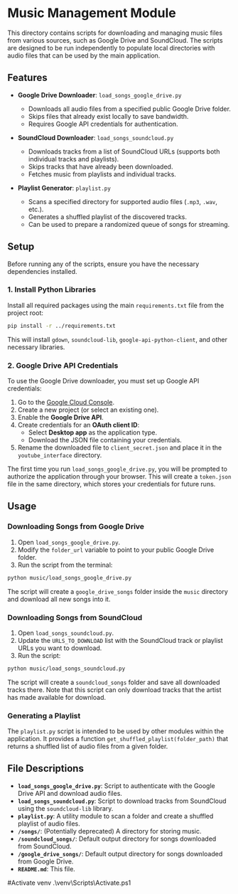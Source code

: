 # Music Management Module

This directory contains scripts for downloading and managing music files from various sources, such as Google Drive and SoundCloud. The scripts are designed to be run independently to populate local directories with audio files that can be used by the main application.

## Features

- **Google Drive Downloader**: `load_songs_google_drive.py`
  - Downloads all audio files from a specified public Google Drive folder.
  - Skips files that already exist locally to save bandwidth.
  - Requires Google API credentials for authentication.

- **SoundCloud Downloader**: `load_songs_soundcloud.py`
  - Downloads tracks from a list of SoundCloud URLs (supports both individual tracks and playlists).
  - Skips tracks that have already been downloaded.
  - Fetches music from playlists and individual tracks.

- **Playlist Generator**: `playlist.py`
  - Scans a specified directory for supported audio files (`.mp3`, `.wav`, etc.).
  - Generates a shuffled playlist of the discovered tracks.
  - Can be used to prepare a randomized queue of songs for streaming.

## Setup

Before running any of the scripts, ensure you have the necessary dependencies installed.

### 1. Install Python Libraries

Install all required packages using the main `requirements.txt` file from the project root:

```bash
pip install -r ../requirements.txt
```
This will install `gdown`, `soundcloud-lib`, `google-api-python-client`, and other necessary libraries.

### 2. Google Drive API Credentials

To use the Google Drive downloader, you must set up Google API credentials:

1. Go to the [Google Cloud Console](https://console.cloud.google.com/).
2. Create a new project (or select an existing one).
3. Enable the **Google Drive API**.
4. Create credentials for an **OAuth client ID**:
   - Select **Desktop app** as the application type.
   - Download the JSON file containing your credentials.
5. Rename the downloaded file to `client_secret.json` and place it in the `youtube_interface` directory.

The first time you run `load_songs_google_drive.py`, you will be prompted to authorize the application through your browser. This will create a `token.json` file in the same directory, which stores your credentials for future runs.

## Usage

### Downloading Songs from Google Drive

1. Open `load_songs_google_drive.py`.
2. Modify the `folder_url` variable to point to your public Google Drive folder.
3. Run the script from the terminal:

```bash
python music/load_songs_google_drive.py
```

The script will create a `google_drive_songs` folder inside the `music` directory and download all new songs into it.

### Downloading Songs from SoundCloud

1. Open `load_songs_soundcloud.py`.
2. Update the `URLS_TO_DOWNLOAD` list with the SoundCloud track or playlist URLs you want to download.
3. Run the script:

```bash
python music/load_songs_soundcloud.py
```

The script will create a `soundcloud_songs` folder and save all downloaded tracks there. Note that this script can only download tracks that the artist has made available for download.

### Generating a Playlist

The `playlist.py` script is intended to be used by other modules within the application. It provides a function `get_shuffled_playlist(folder_path)` that returns a shuffled list of audio files from a given folder.


## File Descriptions

- **`load_songs_google_drive.py`**: Script to authenticate with the Google Drive API and download audio files.
- **`load_songs_soundcloud.py`**: Script to download tracks from SoundCloud using the `soundcloud-lib` library.
- **`playlist.py`**: A utility module to scan a folder and create a shuffled playlist of audio files.
- **`/songs/`**: (Potentially deprecated) A directory for storing music.
- **`/soundcloud_songs/`**: Default output directory for songs downloaded from SoundCloud.
- **`/google_drive_songs/`**: Default output directory for songs downloaded from Google Drive.
- **`README.md`**: This file.


#Activate venv
.\venv\Scripts\Activate.ps1